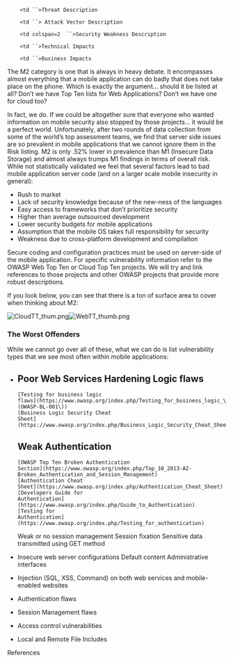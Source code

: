 `    <td ``>Threat Description `

</td>

`    <td ``> Attack Vector Description `

</td>

`    <td colspan=2  ``>Security Weakness Description `

</td>

`    <td ``>Technical Impacts`

</td>

`    <td ``>Business Impacts `

</td>

The M2 category is one that is always in heavy debate. It encompasses
almost everything that a mobile application can do badly that does not
take place on the phone. Which is exactly the argument… should it be
listed at all? Don’t we have Top Ten lists for Web Applications? Don’t
we have one for cloud too?

In fact, we do. If we could be altogether sure that everyone who wanted
information on mobile security also stopped by those projects… it would
be a perfect world. Unfortunately, after two rounds of data collection
from some of the world’s top assessment teams, we find that server side
issues are so prevalent in mobile applications that we cannot ignore
them in the Risk listing. M2 is only .52% lower in prevalence than M1
(Insecure Data Storage) and almost always trumps M1 findings in terms of
overall risk. While not statistically validated we feel that several
factors lead to bad mobile application server code (and on a larger
scale mobile insecurity in general):

  - Rush to market
  - Lack of security knowledge because of the new-ness of the languages
  - Easy access to frameworks that don’t prioritize security
  - Higher than average outsourced development
  - Lower security budgets for mobile applications
  - Assumption that the mobile OS takes full responsibility for security
  - Weakness due to cross-platform development and compilation

Secure coding and configuration practices must be used on server-side of
the mobile application. For specific vulnerability information refer to
the OWASP Web Top Ten or Cloud Top Ten projects. We will try and link
references to those projects and other OWASP projects that provide more
robust descriptions.

If you look below, you can see that there is a ton of surface area to
cover when thinking about M2:

![CloudTT_thum.png](CloudTT_thum.png
"CloudTT_thum.png")![WebTT_thumb.png](WebTT_thumb.png
"WebTT_thumb.png")

### The Worst Offenders

While we cannot go over all of these, what we can do is list
vulnerability types that we see most often within mobile applications:

  - Poor Web Services Hardening
    Logic flaws
      -
        [Testing for business logic
        flaws](https://www.owasp.org/index.php/Testing_for_business_logic_\(OWASP-BL-001\))
        [Business Logic Security Cheat
        Sheet](https://www.owasp.org/index.php/Business_Logic_Security_Cheat_Sheet)
    Weak Authentication
      -
        [OWASP Top Ten Broken Authentication
        Section](https://www.owasp.org/index.php/Top_10_2013-A2-Broken_Authentication_and_Session_Management)
        [Authentication Cheat
        Sheet](https://www.owasp.org/index.php/Authentication_Cheat_Sheet)
        [Developers Guide for
        Authentication](https://www.owasp.org/index.php/Guide_to_Authentication)
        [Testing for
        Authentication](https://www.owasp.org/index.php/Testing_for_authentication)
    Weak or no session management
    Session fixation
    Sensitive data transmitted using GET method

<!-- end list -->

  - Insecure web server configurations
    Default content
    Administrative interfaces

<!-- end list -->

  - Injection (SQL, XSS, Command) on both web services and
    mobile-enabled websites

<!-- end list -->

  - Authentication flaws

<!-- end list -->

  - Session Management flaws

<!-- end list -->

  - Access control vulnerabilities

<!-- end list -->

  - Local and Remote File Includes

References